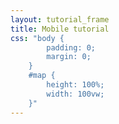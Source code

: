 ```yaml
---
layout: tutorial_frame
title: Mobile tutorial
css: "body {
		padding: 0;
		margin: 0;
	}
	#map {
		height: 100%;
		width: 100vw;
	}"
---
```

<script>
	var map = L.map('map').fitWorld();

	L.tileLayer('https://api.mapbox.com/styles/v1/{account}/{styleId}/tiles/{z}/{x}/{y}?access_token=pk.eyJ1IjoibWFwYm94IiwiYSI6ImNpejY4NXVycTA2emYycXBndHRqcmZ3N3gifQ.rJcFIG214AriISLbB6B5aw', {
		maxZoom: 18,
		attribution: 'Map data &copy; <a href="https://www.openstreetmap.org/">OpenStreetMap</a> contributors, ' +
			'<a href="https://creativecommons.org/licenses/by-sa/2.0/">CC-BY-SA</a>, ' +
			'Imagery © <a href="https://www.mapbox.com/">Mapbox</a>',
		account: 'mapbox',
		styleId: 'streets-v11'
	}).addTo(map);

	function onLocationFound(e) {
		var radius = e.accuracy / 2;

		L.marker(e.latlng).addTo(map)
			.bindPopup("You are within " + radius + " meters from this point").openPopup();

		L.circle(e.latlng, radius).addTo(map);
	}

	function onLocationError(e) {
		alert(e.message);
	}

	map.on('locationfound', onLocationFound);
	map.on('locationerror', onLocationError);

	map.locate({setView: true, maxZoom: 16});
</script>

